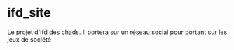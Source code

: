# ifd_site
Le projet d'ifd des chads. Il portera sur un réseau social pour portant sur les jeux de société
